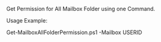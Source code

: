 Get Permission for All Mailbox Folder using one Command.

Usage Example:

Get-MailboxAllFolderPermission.ps1 -Mailbox USERID
